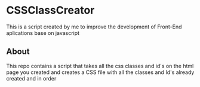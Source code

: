 # CSSClassCreator
This is a script created by me to improve the development of Front-End aplications base on javascript

## About
This repo contains a script that takes all the css classes and id's on the html page you created and creates a CSS file with all the classes and Id's already created and in order
